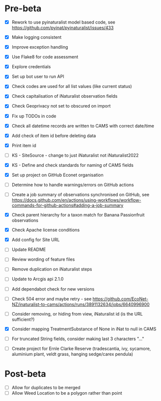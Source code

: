 # Pre-beta
- [x] Rework to use pyinaturalist model based code, see https://github.com/pyinat/pyinaturalist/issues/433

- [x] Make logging consistent
- [x] Improve exception handling
- [x] Use Flake8 for code assessment

- [x] Explore credentials
- [x] Set up bot user to run API
- [x] Check codes are used for all list values (like current status)
- [x] Check capitalisation of iNaturalist observation fields
- [x] Check Geoprivacy not set to obscured on import
- [x] Fix up TODOs in code
- [x] Check all datetime records are written to CAMS with correct date/time
- [x] Add check of item id before deleting data
- [x] Print item id

- [ ] KS - SiteSource - change to just iNaturalist not iNaturalist2022
- [x] KS - Define and check standards for naming of CAMS fields
- [x] Set up project on GitHub Econet organisation
- [ ] Determine how to handle warnings/errors on GitHub actions
- [ ] Create a job summary of observations synchronised on GitHub, see https://docs.github.com/en/actions/using-workflows/workflow-commands-for-github-actions#adding-a-job-summary
- [x] Check parent hierarchy for a taxon match for Banana Passionfruit observations
- [x] Check Apache license conditions
- [x] Add config for Site URL
- [ ] Update README
- [ ] Review wording of feature files
- [ ] Remove duplication on iNaturalist steps
- [ ] Update to Arcgis api 2.1.0 
- [ ] Add dependabot check for new versions
- [ ] Check 504 error and maybe retry - see https://github.com/EcoNet-NZ/inaturalist-to-cams/actions/runs/3891132634/jobs/6640996900
- [ ] Consider removing, or hiding from view, iNaturalist id (is the URL sufficient?)
- [x] Consider mapping TreatmentSubstance of None in iNat to null in CAMS
- [ ] For truncated String fields, consider making last 3 characters "..."

- [ ] Create project for Ernle Clarke Reserve (tradescantia, ivy, sycamore, aluminium plant, veldt grass, hanging sedge/carex pendula)

  
# Post-beta
- [ ] Allow for duplicates to be merged 
- [ ] Allow Weed Location to be a polygon rather than point